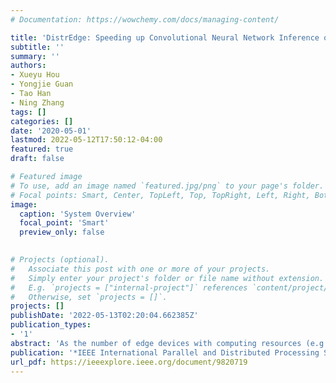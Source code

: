 ```yaml
---
# Documentation: https://wowchemy.com/docs/managing-content/

title: 'DistrEdge: Speeding up Convolutional Neural Network Inference on Distributed Edge Devices'
subtitle: ''
summary: ''
authors:
- Xueyu Hou
- Yongjie Guan
- Tao Han
- Ning Zhang
tags: []
categories: []
date: '2020-05-01'
lastmod: 2022-05-12T17:50:12-04:00
featured: true
draft: false

# Featured image
# To use, add an image named `featured.jpg/png` to your page's folder.
# Focal points: Smart, Center, TopLeft, Top, TopRight, Left, Right, BottomLeft, Bottom, BottomRight.
image:
  caption: 'System Overview'
  focal_point: 'Smart'
  preview_only: false
  

# Projects (optional).
#   Associate this post with one or more of your projects.
#   Simply enter your project's folder or file name without extension.
#   E.g. `projects = ["internal-project"]` references `content/project/deep-learning/index.md`.
#   Otherwise, set `projects = []`.
projects: []
publishDate: '2022-05-13T02:20:04.662385Z'
publication_types:
- '1'
abstract: 'As the number of edge devices with computing resources (e.g., embedded GPUs, mobile phones, and laptops) in-creases, recent studies demonstrate that it can be beneficial to col-laboratively run convolutional neural network (CNN) inference on more than one edge device. However, these studies make strong assumptions on the device conditions, and their application is far from practical. In this work, we propose a general method, called DistrEdge, to provide CNN inference distribution strategies in environments with multiple IoT edge devices. By addressing heterogeneity in devices, network conditions, and nonlinear characters of CNN computation, DistrEdge is adaptive to a wide range of cases (e.g., with different network conditions, various device types) using deep reinforcement learning technology. We utilize the latest embedded AI computing devices (e.g., NVIDIA Jetson products) to construct cases of heterogeneous devices types in the experiment. Based on our evaluations, DistrEdge can properly adjust the distribution strategy according to computing characters of the devices and the network conditions. It achieves 1.1 to 3 x speedup compared to state-of-the-art methods.'
publication: '*IEEE International Parallel and Distributed Processing Symposium (IPDPS)*'
url_pdf: https://ieeexplore.ieee.org/document/9820719
---
```


